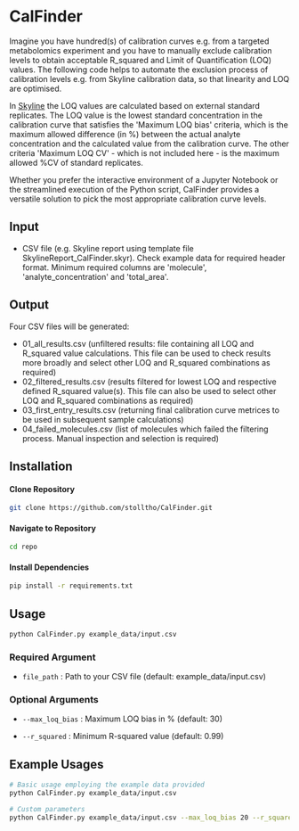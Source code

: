 # CalFinder

Imagine you have hundred(s) of calibration curves e.g. from a targeted metabolomics experiment and you have to manually exclude calibration levels to obtain acceptable R_squared and Limit of Quantification (LOQ) values. The following code helps to automate the exclusion process of calibration levels e.g. from Skyline calibration data, so that linearity and LOQ are optimised. 

In [Skyline](https://www.skyline.ms/project/home/begin.view) the LOQ values are calculated based on external standard replicates. The LOQ value is the lowest standard concentration in the calibration curve that satisfies the 'Maximum LOQ bias' criteria, which is the maximum allowed difference (in %) between the actual analyte concentration and the calculated value from the calibration curve. The other criteria 'Maximum LOQ CV' - which is not included here - is the maximum allowed %CV of standard replicates.

Whether you prefer the interactive environment of a Jupyter Notebook or the streamlined execution of the Python script, CalFinder provides a versatile solution to pick the most appropriate calibration curve levels.

## Input
- CSV file (e.g. Skyline report using template file SkylineReport_CalFinder.skyr). Check example data for required header format. Minimum required columns are 'molecule', 'analyte_concentration' and 'total_area'.

## Output
Four CSV files will be generated:
- 01_all_results.csv (unfiltered results: file containing all LOQ and R_squared value calculations. This file can be used to check results more broadly and select other LOQ and R_squared combinations as required)
- 02_filtered_results.csv (results filtered for lowest LOQ and respective defined R_squared value(s). This file can also be used to select other LOQ and R_squared combinations as required)
- 03_first_entry_results.csv (returning final calibration curve metrices to be used in subsequent sample calculations)
- 04_failed_molecules.csv (list of molecules which failed the filtering process. Manual inspection and selection is required)

## Installation

#### Clone Repository
```bash
git clone https://github.com/stolltho/CalFinder.git
```
#### Navigate to Repository
```bash
cd repo
```
#### Install Dependencies
```bash
pip install -r requirements.txt
```

## Usage
```bash
python CalFinder.py example_data/input.csv
````

### Required Argument
- `file_path` : Path to your CSV file (default: example_data/input.csv)

### Optional Arguments

- `--max_loq_bias` : Maximum LOQ bias in % (default: 30)

- `--r_squared` : Minimum R-squared value (default: 0.99)


## Example Usages
```bash
# Basic usage employing the example data provided
python CalFinder.py example_data/input.csv

# Custom parameters
python CalFinder.py example_data/input.csv --max_loq_bias 20 --r_squared 0.999
````
    
